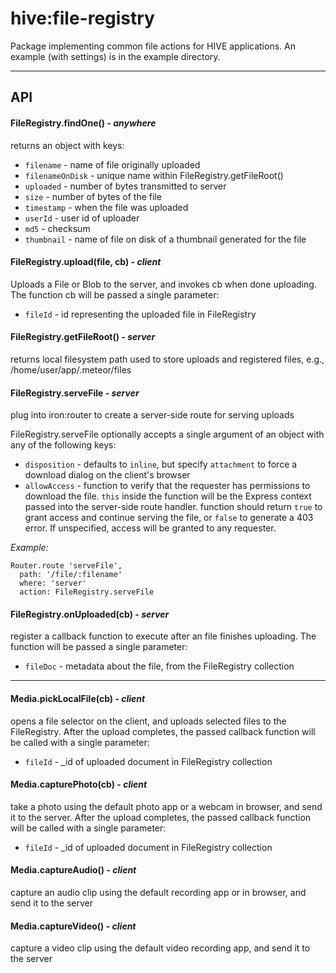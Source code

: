 # hive:file-registry
Package implementing common file actions for HIVE applications. An example (with settings) is in the example directory.

---

## API

#### FileRegistry.findOne() - _anywhere_
returns an object with keys:
  * `filename` - name of file originally uploaded
  * `filenameOnDisk` - unique name within FileRegistry.getFileRoot()
  * `uploaded` - number of bytes transmitted to server
  * `size` - number of bytes of the file
  * `timestamp` - when the file was uploaded
  * `userId` - user id of uploader
  * `md5` - checksum
  * `thumbnail` - name of file on disk of a thumbnail generated for the file

#### FileRegistry.upload(file, cb) - _client_
Uploads a File or Blob to the server, and invokes cb when done uploading.  The function cb will be passed a single parameter:
  * `fileId` - id representing the uploaded file in FileRegistry

#### FileRegistry.getFileRoot() - _server_
returns local filesystem path used to store uploads and registered files, e.g., /home/user/app/.meteor/files


#### FileRegistry.serveFile - _server_
plug into iron:router to create a server-side route for serving uploads

FileRegistry.serveFile optionally accepts a single argument of an object with any of the following keys:

  * `disposition` - defaults to `inline`, but specify `attachment` to force a
    download dialog on the client's browser
  * `allowAccess` - function to verify that the requester has permissions to
    download the file.  `this` inside the function will be the Express context
    passed into the server-side route handler.  function should return `true` to
    grant access and continue serving the file, or `false` to generate a 403 error.
    If unspecified, access will be granted to any requester.

_Example:_

    Router.route 'serveFile',
      path: '/file/:filename'
      where: 'server'
      action: FileRegistry.serveFile

#### FileRegistry.onUploaded(cb) - _server_
register a callback function to execute after an file finishes uploading.  The function will be passed a single parameter:
  * `fileDoc` - metadata about the file, from the FileRegistry collection

---

#### Media.pickLocalFile(cb) - _client_
opens a file selector on the client, and uploads selected files to the FileRegistry.  After the upload completes, the passed callback function will be called with a single parameter:
  * `fileId` - _id of uploaded document in FileRegistry collection

#### Media.capturePhoto(cb) - _client_
take a photo using the default photo app or a webcam in browser, and send it to the server. After the upload completes, the passed callback function will be called with a single parameter:
 * `fileId` - _id of uploaded document in FileRegistry collection

#### Media.captureAudio() - _client_
capture an audio clip using the default recording app or in browser, and send it to the server

#### Media.captureVideo() - _client_
capture a video clip using the default video recording app, and send it to the server

